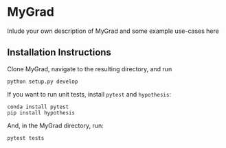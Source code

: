 # MyGrad

Inlude your own description of MyGrad and some example use-cases here

## Installation Instructions
Clone MyGrad, navigate to the resulting directory, and run

```shell
python setup.py develop
```

If you want to run unit tests, install `pytest` and `hypothesis`:

```shell
conda install pytest
pip install hypothesis
```

And, in the MyGrad directory, run:
```shell
pytest tests
```